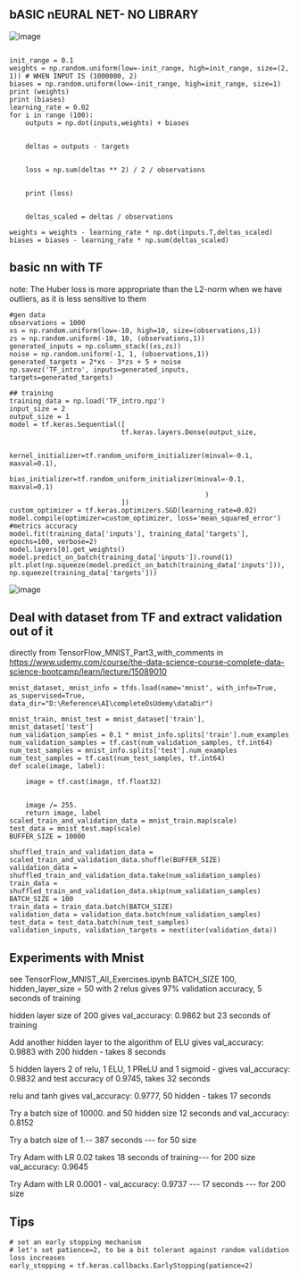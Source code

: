 ## bASIC nEURAL NET- NO LIBRARY
![image](https://user-images.githubusercontent.com/2136211/120102918-df2e9c00-c16a-11eb-8594-f4af03dab5b7.png)

```

init_range = 0.1
weights = np.random.uniform(low=-init_range, high=init_range, size=(2, 1)) # WHEN INPUT IS (1000000, 2)
biases = np.random.uniform(low=-init_range, high=init_range, size=1)
print (weights)
print (biases)
learning_rate = 0.02
for i in range (100):
    outputs = np.dot(inputs,weights) + biases
    
    
    deltas = outputs - targets
    
    
    loss = np.sum(deltas ** 2) / 2 / observations
    
    
    print (loss)

    
    deltas_scaled = deltas / observations
	
weights = weights - learning_rate * np.dot(inputs.T,deltas_scaled)
biases = biases - learning_rate * np.sum(deltas_scaled)
```

## basic nn with TF
note: The Huber loss is more appropriate than the L2-norm when we have outliers, as it is less sensitive to them 
```
#gen data
observations = 1000
xs = np.random.uniform(low=-10, high=10, size=(observations,1))
zs = np.random.uniform(-10, 10, (observations,1))
generated_inputs = np.column_stack((xs,zs))
noise = np.random.uniform(-1, 1, (observations,1))
generated_targets = 2*xs - 3*zs + 5 + noise
np.savez('TF_intro', inputs=generated_inputs, targets=generated_targets)

## training
training_data = np.load('TF_intro.npz')
input_size = 2
output_size = 1
model = tf.keras.Sequential([
                            tf.keras.layers.Dense(output_size,

                                                 kernel_initializer=tf.random_uniform_initializer(minval=-0.1, maxval=0.1),
                                                 bias_initializer=tf.random_uniform_initializer(minval=-0.1, maxval=0.1)
                                                 )
                            ])
custom_optimizer = tf.keras.optimizers.SGD(learning_rate=0.02)
model.compile(optimizer=custom_optimizer, loss='mean_squared_error') #metrics accuracy
model.fit(training_data['inputs'], training_data['targets'], epochs=100, verbose=2)
model.layers[0].get_weights()
model.predict_on_batch(training_data['inputs']).round(1)
plt.plot(np.squeeze(model.predict_on_batch(training_data['inputs'])), np.squeeze(training_data['targets']))
```

![image](https://user-images.githubusercontent.com/2136211/120599093-b3f6c600-c464-11eb-92a9-b88f07d0def8.png)

## Deal with dataset from TF and extract validation out of it
directly from TensorFlow_MNIST_Part3_with_comments in https://www.udemy.com/course/the-data-science-course-complete-data-science-bootcamp/learn/lecture/15089010
```
mnist_dataset, mnist_info = tfds.load(name='mnist', with_info=True, as_supervised=True, data_dir="D:\Reference\AI\completeDsUdemy\dataDir")

mnist_train, mnist_test = mnist_dataset['train'], mnist_dataset['test']
num_validation_samples = 0.1 * mnist_info.splits['train'].num_examples
num_validation_samples = tf.cast(num_validation_samples, tf.int64)
num_test_samples = mnist_info.splits['test'].num_examples
num_test_samples = tf.cast(num_test_samples, tf.int64)
def scale(image, label):
    
    image = tf.cast(image, tf.float32)
    
    
    image /= 255.
    return image, label
scaled_train_and_validation_data = mnist_train.map(scale)
test_data = mnist_test.map(scale)
BUFFER_SIZE = 10000

shuffled_train_and_validation_data = scaled_train_and_validation_data.shuffle(BUFFER_SIZE)
validation_data = shuffled_train_and_validation_data.take(num_validation_samples)
train_data = shuffled_train_and_validation_data.skip(num_validation_samples)
BATCH_SIZE = 100
train_data = train_data.batch(BATCH_SIZE)
validation_data = validation_data.batch(num_validation_samples)
test_data = test_data.batch(num_test_samples)
validation_inputs, validation_targets = next(iter(validation_data))
```


## Experiments with Mnist 
see TensorFlow_MNIST_All_Exercises.ipynb
BATCH_SIZE 100, hidden_layer_size = 50 with 2 relus gives 97% validation accuracy, 5 seconds of training

hidden layer size of 200 gives val_accuracy: 0.9862 but 23 seconds of training

Add another hidden layer to the algorithm of ELU gives val_accuracy: 0.9883 with 200 hidden - takes 8 seconds 

5 hidden layers 2 of relu, 1 ELU, 1 PReLU and 1 sigmoid - gives val_accuracy: 0.9832 and test accuracy of  0.9745, takes 32 seconds

relu and tanh gives val_accuracy: 0.9777, 50 hidden - takes 17 seconds

Try a batch size of 10000.  and 50 hidden size 12 seconds and  val_accuracy: 0.8152 

Try a batch size of 1.-- 387 seconds --- for 50 size

Try Adam with LR 0.02 takes  18 seconds of training--- for 200 size val_accuracy: 0.9645

Try Adam with LR 0.0001 -  val_accuracy: 0.9737 --- 17 seconds --- for 200 size


## Tips
```
# set an early stopping mechanism
# let's set patience=2, to be a bit tolerant against random validation loss increases
early_stopping = tf.keras.callbacks.EarlyStopping(patience=2)

```
